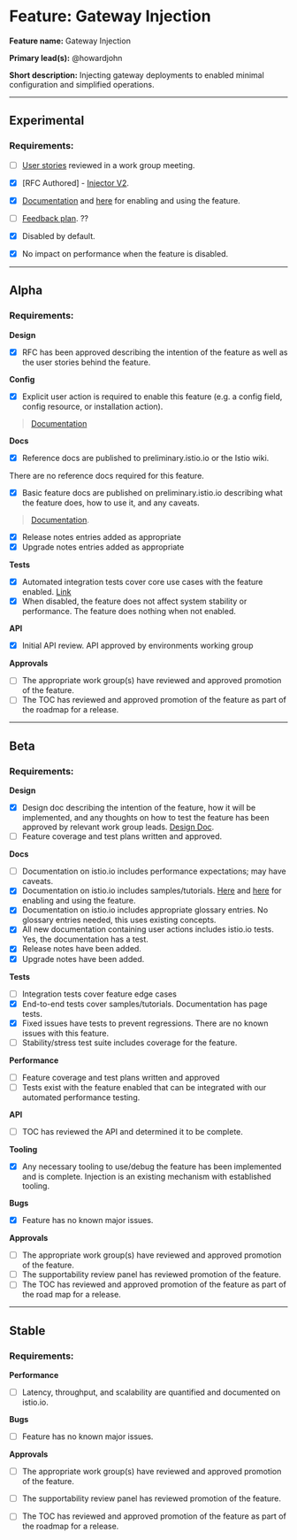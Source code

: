 # Feature: Gateway Injection

**Feature name:** Gateway Injection

**Primary lead(s):** @howardjohn

**Short description:** Injecting gateway deployments to enabled minimal configuration and simplified operations.

---

## Experimental

### Requirements:

- [ ] [User stories](insert_your_link_here) reviewed in a work group meeting.

- [x] [RFC Authored] - [Injector V2](https://docs.google.com/document/d/1Rmp9B3DDypgMCau-YAqidx_r3qvKLZj6jUX-t22zj84/).

- [x] [Documentation](https://preliminary.istio.io/latest/docs/setup/additional-setup/sidecar-injection/#custom-templates-experimental) and [here](https://preliminary.istio.io/latest/docs/setup/additional-setup/external-controlplane/) for enabling and using the feature.

- [ ] [Feedback plan](insert_your_link_here). ??

- [x] Disabled by default.

- [x] No impact on performance when the feature is disabled.

---

## Alpha

### Requirements:

**Design**

- [x] RFC has been approved describing the intention of the feature as well as the user stories behind the feature.

**Config**

- [x] Explicit user action is required to enable this feature (e.g. a config field, config resource, or installation action).

> [Documentation](https://preliminary.istio.io/latest/docs/setup/additional-setup/sidecar-injection/#custom-templates-experimental)

**Docs**

- [x] Reference docs are published to preliminary.istio.io or the Istio wiki.
  
There are no reference docs required for this feature.

- [x] Basic feature docs are published on preliminary.istio.io describing what the feature does, how to use it, and any caveats.

> [Documentation](https://preliminary.istio.io/latest/docs/setup/additional-setup/sidecar-injection/#custom-templates-experimental).

- [x] Release notes entries added as appropriate
- [x] Upgrade notes entries added as appropriate

**Tests**

- [x] Automated integration tests cover core use cases with the feature enabled. [Link](https://github.com/istio/istio/blob/73e56211605aaa80de48f9147c94a05701169995/tests/integration/pilot/ingress_test.go#L406)
- [x] When disabled, the feature does not affect system stability or performance. The feature does nothing when not enabled.

**API**

- [x] Initial API review. API approved by environments working group

**Approvals**

- [ ] The appropriate work group(s) have reviewed and approved promotion of the feature.
- [ ] The TOC has reviewed and approved promotion of the feature as part of the
  roadmap for a release.

---

## Beta

### Requirements:

**Design**

- [x] Design doc describing the intention of the feature, how it will be
  implemented, and any thoughts on how to test the feature has been approved by
  relevant work group leads. [Design Doc](https://docs.google.com/document/d/1Rmp9B3DDypgMCau-YAqidx_r3qvKLZj6jUX-t22zj84/).
- [ ] Feature coverage and test plans written and approved.

**Docs**

- [ ] Documentation on istio.io includes performance expectations; may have caveats.
- [x] Documentation on istio.io includes samples/tutorials. [Here](https://preliminary.istio.io/latest/docs/setup/additional-setup/sidecar-injection/#custom-templates-experimental) and [here](https://preliminary.istio.io/latest/docs/setup/additional-setup/external-controlplane/) for enabling and using the feature.
- [x] Documentation on istio.io includes appropriate glossary entries. No glossary entries needed, this uses existing concepts.
- [x] All new documentation containing user actions includes istio.io tests. Yes, the documentation has a test.
- [x] Release notes have been added.
- [x] Upgrade notes have been added.

**Tests**

- [ ] Integration tests cover feature edge cases
- [x] End-to-end tests cover samples/tutorials. Documentation has page tests.
- [x] Fixed issues have tests to prevent regressions. There are no known issues with this feature.
- [ ] Stability/stress test suite includes coverage for the feature.

**Performance**

- [ ] Feature coverage and test plans written and approved
- [ ] Tests exist with the feature enabled that can be integrated with our automated performance testing.

**API**

- [ ] TOC has reviewed the API and determined it to be complete.

**Tooling**

- [x] Any necessary tooling to use/debug the feature has been implemented and is complete. Injection is an existing mechanism with established tooling.

**Bugs**

- [x] Feature has no known major issues.

**Approvals**

- [ ] The appropriate work group(s) have reviewed and approved promotion of the feature.
- [ ] The supportability review panel has reviewed promotion of the feature.
- [ ] The TOC has reviewed and approved promotion of the feature as part of the
  road map for a release.

---

## Stable

### Requirements:

**Performance**

- [ ] Latency, throughput, and scalability are quantified and documented on
  istio.io.

**Bugs**

- [ ] Feature has no known major issues.

**Approvals**

- [ ] The appropriate work group(s) have reviewed and approved promotion of the feature.
- [ ] The supportability review panel has reviewed promotion of the feature.
- [ ] The TOC has reviewed and approved promotion of the feature as part of the
  roadmap for a release.



